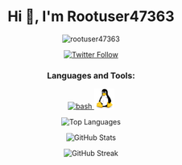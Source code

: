 <h1 align="center">Hi 👋, I'm Rootuser47363</h1>

<p align="center">
  <img src="https://komarev.com/ghpvc/?username=rootuser47363&label=Profile%20views&color=0e75b6&style=flat" alt="rootuser47363" />
</p>

<p align="center">
  <a href="https://twitter.com/empanadadeUwU47" target="_blank">
    <img src="https://img.shields.io/twitter/follow/empanadadeUwU47?label=Follow%20me%21&style=social" alt="Twitter Follow" />
  </a>
</p>

<h3 align="center">Languages and Tools:</h3>

<p align="center">
  <a href="https://www.gnu.org/software/bash/" target="_blank">
    <img src="https://www.vectorlogo.zone/logos/gnu_bash/gnu_bash-icon.svg" alt="bash" width="40" height="40"/>
  </a>
  <a href="https://www.linux.org/" target="_blank">
    <img src="https://raw.githubusercontent.com/devicons/devicon/master/icons/linux/linux-original.svg" alt="linux" width="40" height="40"/>
  </a>
  <!-- Add more tools and languages here -->
</p>

<p align="center">
  <img src="https://github-readme-stats.vercel.app/api/top-langs/?username=rootuser47363&layout=compact&theme=dark" alt="Top Languages" />
</p>

<p align="center">
  <img src="https://github-readme-stats.vercel.app/api?username=rootuser47363&show_icons=true&count_private=true&hide=stars&theme=dark" alt="GitHub Stats" />
</p>

<p align="center">
  <img src="https://github-readme-streak-stats.herokuapp.com/?user=rootuser47363&theme=dark" alt="GitHub Streak" />
</p>
